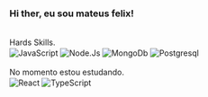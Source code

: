 ### Hi ther, eu sou mateus felix!
<div style="display: inline-block;"><br>
    Hards Skills.<br>
     <img align="center" src="https://img.shields.io/badge/JavaScript-F7DF1E?style=for-the-badge&logo=javascript&logoColor=black" alt="JavaScript">
    <img  align="center" src="https://img.shields.io/badge/Node.js-43853D?style=for-the-badge&logo=node.js&logoColor=white" alt="Node.Js">
    <img align="center" src="https://img.shields.io/badge/MongoDB-4EA94B?style=for-the-badge&logo=mongodb&logoColor=white" alt="MongoDb">
    <img align="center" src="https://img.shields.io/badge/PostgreSQL-316192?style=for-the-badge&logo=postgresql&logoColor=white" alt="Postgresql"> <br/><br/>
    No momento estou estudando.<br>
        <img align="center" src="https://img.shields.io/badge/React-20232A?style=for-the-badge&logo=react&logoColor=61DAFB" alt="React">
        <img align="center" src="https://img.shields.io/badge/TypeScript-007ACC?style=for-the-badge&logo=typescript&logoColor=white" alt="TypeScript">

